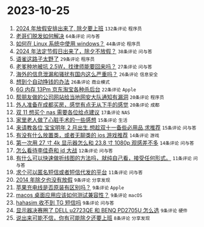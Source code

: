 # 2023-10-25

1. [2024 年放假安排出来了, 除夕要上班](https://www.v2ex.com/t/985160) `132条评论` `程序员`
1. [老哥们脱发如何解决](https://www.v2ex.com/t/985117) `64条评论` `问与答`
1. [如何在 Linux 系统中使用 windows？](https://www.v2ex.com/t/985127) `44条评论` `程序员`
1. [2024 年法定节假日出来了，除夕不放假？](https://www.v2ex.com/t/985147) `38条评论` `问与答`
1. [语雀这路子太野了](https://www.v2ex.com/t/985202) `29条评论` `程序员`
1. [老爹种地被坑 2.5W，找律师能要回来吗？](https://www.v2ex.com/t/985168) `27条评论` `问与答`
1. [海外的信息泄漏和骚扰有国内这么严重吗？](https://www.v2ex.com/t/985166) `26条评论` `信息安全`
1. [想到个自动挣钱的办法](https://www.v2ex.com/t/985123) `26条评论` `商业模式`
1. [6G 内存 13Pm 京东淘宝各种杀后台](https://www.v2ex.com/t/985143) `22条评论` `Apple`
1. [帮朋友做的公司网站给当地网安大队通知有漏洞](https://www.v2ex.com/t/985121) `20条评论` `程序员`
1. [外人准备在成都买房，感觉有点无从下手的感觉](https://www.v2ex.com/t/985116) `20条评论` `成都`
1. [双 11 想买个 nas 需要各位给点建议](https://www.v2ex.com/t/985176) `17条评论` `NAS`
1. [家里老人做了心脏手术的一些感想](https://www.v2ex.com/t/985149) `15条评论` `生活`
1. [来请教各位,宝宝明年 2 月出生,想趁双十一备些必用品,求推荐](https://www.v2ex.com/t/985130) `15条评论` `问与答`
1. [有没有什么放置类，或者无聊类的 ios 游戏推荐](https://www.v2ex.com/t/985157) `14条评论` `游戏`
1. [第一次用 27 寸 4k 显示器怎么和 23.8 寸 1080p 观感差不多](https://www.v2ex.com/t/985120) `14条评论` `问与答`
1. [怎么看待李佳奇和 jd 大战](https://www.v2ex.com/t/985153) `12条评论` `问与答`
1. [有什么可以快速做折线图的方法吗，就纯自己看，接受任何形式。](https://www.v2ex.com/t/985129) `11条评论` `问与答`
1. [求个可以匿名短信或者短信代发的平台](https://www.v2ex.com/t/985119) `11条评论` `问与答`
1. [2014 年除夕也没有放假](https://www.v2ex.com/t/985178) `9条评论` `分享发现`
1. [苹果充电线是否原装有区别吗？](https://www.v2ex.com/t/985152) `9条评论` `Apple`
1. [macos 桌面应用应该如何测试兼容性？](https://www.v2ex.com/t/985141) `9条评论` `macOS`
1. [hahasim 收不到 TG 短信吗](https://www.v2ex.com/t/985134) `9条评论` `问与答`
1. [显示器决赛圈了 DELL u2723QE 和 BENQ PD2705U 怎么选](https://www.v2ex.com/t/985133) `9条评论` `硬件`
1. [说出来可能不信，你有可能除夕还要上班](https://www.v2ex.com/t/985169) `8条评论` `分享发现`
